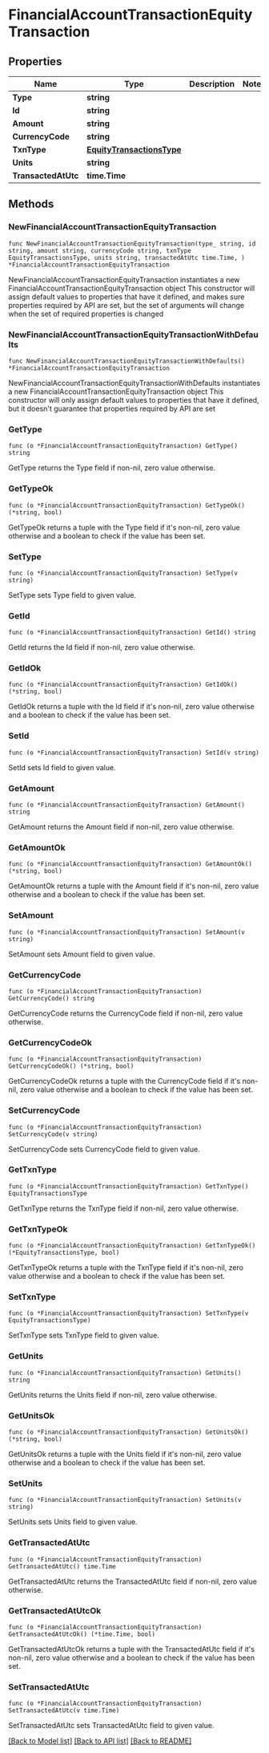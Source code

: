 # FinancialAccountTransactionEquityTransaction

## Properties

Name | Type | Description | Notes
------------ | ------------- | ------------- | -------------
**Type** | **string** |  | 
**Id** | **string** |  | 
**Amount** | **string** |  | 
**CurrencyCode** | **string** |  | 
**TxnType** | [**EquityTransactionsType**](EquityTransactionsType.md) |  | 
**Units** | **string** |  | 
**TransactedAtUtc** | **time.Time** |  | 

## Methods

### NewFinancialAccountTransactionEquityTransaction

`func NewFinancialAccountTransactionEquityTransaction(type_ string, id string, amount string, currencyCode string, txnType EquityTransactionsType, units string, transactedAtUtc time.Time, ) *FinancialAccountTransactionEquityTransaction`

NewFinancialAccountTransactionEquityTransaction instantiates a new FinancialAccountTransactionEquityTransaction object
This constructor will assign default values to properties that have it defined,
and makes sure properties required by API are set, but the set of arguments
will change when the set of required properties is changed

### NewFinancialAccountTransactionEquityTransactionWithDefaults

`func NewFinancialAccountTransactionEquityTransactionWithDefaults() *FinancialAccountTransactionEquityTransaction`

NewFinancialAccountTransactionEquityTransactionWithDefaults instantiates a new FinancialAccountTransactionEquityTransaction object
This constructor will only assign default values to properties that have it defined,
but it doesn't guarantee that properties required by API are set

### GetType

`func (o *FinancialAccountTransactionEquityTransaction) GetType() string`

GetType returns the Type field if non-nil, zero value otherwise.

### GetTypeOk

`func (o *FinancialAccountTransactionEquityTransaction) GetTypeOk() (*string, bool)`

GetTypeOk returns a tuple with the Type field if it's non-nil, zero value otherwise
and a boolean to check if the value has been set.

### SetType

`func (o *FinancialAccountTransactionEquityTransaction) SetType(v string)`

SetType sets Type field to given value.


### GetId

`func (o *FinancialAccountTransactionEquityTransaction) GetId() string`

GetId returns the Id field if non-nil, zero value otherwise.

### GetIdOk

`func (o *FinancialAccountTransactionEquityTransaction) GetIdOk() (*string, bool)`

GetIdOk returns a tuple with the Id field if it's non-nil, zero value otherwise
and a boolean to check if the value has been set.

### SetId

`func (o *FinancialAccountTransactionEquityTransaction) SetId(v string)`

SetId sets Id field to given value.


### GetAmount

`func (o *FinancialAccountTransactionEquityTransaction) GetAmount() string`

GetAmount returns the Amount field if non-nil, zero value otherwise.

### GetAmountOk

`func (o *FinancialAccountTransactionEquityTransaction) GetAmountOk() (*string, bool)`

GetAmountOk returns a tuple with the Amount field if it's non-nil, zero value otherwise
and a boolean to check if the value has been set.

### SetAmount

`func (o *FinancialAccountTransactionEquityTransaction) SetAmount(v string)`

SetAmount sets Amount field to given value.


### GetCurrencyCode

`func (o *FinancialAccountTransactionEquityTransaction) GetCurrencyCode() string`

GetCurrencyCode returns the CurrencyCode field if non-nil, zero value otherwise.

### GetCurrencyCodeOk

`func (o *FinancialAccountTransactionEquityTransaction) GetCurrencyCodeOk() (*string, bool)`

GetCurrencyCodeOk returns a tuple with the CurrencyCode field if it's non-nil, zero value otherwise
and a boolean to check if the value has been set.

### SetCurrencyCode

`func (o *FinancialAccountTransactionEquityTransaction) SetCurrencyCode(v string)`

SetCurrencyCode sets CurrencyCode field to given value.


### GetTxnType

`func (o *FinancialAccountTransactionEquityTransaction) GetTxnType() EquityTransactionsType`

GetTxnType returns the TxnType field if non-nil, zero value otherwise.

### GetTxnTypeOk

`func (o *FinancialAccountTransactionEquityTransaction) GetTxnTypeOk() (*EquityTransactionsType, bool)`

GetTxnTypeOk returns a tuple with the TxnType field if it's non-nil, zero value otherwise
and a boolean to check if the value has been set.

### SetTxnType

`func (o *FinancialAccountTransactionEquityTransaction) SetTxnType(v EquityTransactionsType)`

SetTxnType sets TxnType field to given value.


### GetUnits

`func (o *FinancialAccountTransactionEquityTransaction) GetUnits() string`

GetUnits returns the Units field if non-nil, zero value otherwise.

### GetUnitsOk

`func (o *FinancialAccountTransactionEquityTransaction) GetUnitsOk() (*string, bool)`

GetUnitsOk returns a tuple with the Units field if it's non-nil, zero value otherwise
and a boolean to check if the value has been set.

### SetUnits

`func (o *FinancialAccountTransactionEquityTransaction) SetUnits(v string)`

SetUnits sets Units field to given value.


### GetTransactedAtUtc

`func (o *FinancialAccountTransactionEquityTransaction) GetTransactedAtUtc() time.Time`

GetTransactedAtUtc returns the TransactedAtUtc field if non-nil, zero value otherwise.

### GetTransactedAtUtcOk

`func (o *FinancialAccountTransactionEquityTransaction) GetTransactedAtUtcOk() (*time.Time, bool)`

GetTransactedAtUtcOk returns a tuple with the TransactedAtUtc field if it's non-nil, zero value otherwise
and a boolean to check if the value has been set.

### SetTransactedAtUtc

`func (o *FinancialAccountTransactionEquityTransaction) SetTransactedAtUtc(v time.Time)`

SetTransactedAtUtc sets TransactedAtUtc field to given value.



[[Back to Model list]](../README.md#documentation-for-models) [[Back to API list]](../README.md#documentation-for-api-endpoints) [[Back to README]](../README.md)



